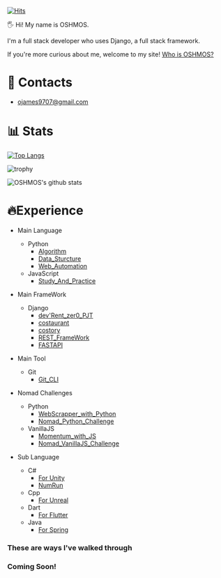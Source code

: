 [![Hits](https://hits.seeyoufarm.com/api/count/incr/badge.svg?url=https%3A%2F%2Fgithub.com%2FOSHMOS&count_bg=%2379C83D&title_bg=%23555555&icon=&icon_color=%23E7E7E7&title=hits&edge_flat=false)](https://hits.seeyoufarm.com)

🖐 Hi! My name is OSHMOS.

I'm a full stack developer who uses Django, a full stack framework.

If you're more curious about me, welcome to my site!
[Who is OSHMOS?](https://oshmos.github.io/)

# 📩 Contacts


- ojames9707@gmail.com

# 📊 Stats
[![Top Langs](https://github-readme-stats.vercel.app/api/top-langs/?username=OSHMOS)](https://github.com/anuraghazra/github-readme-stats)

![trophy](https://github-profile-trophy.vercel.app/?username=OSHMOS)

![OSHMOS's github stats](https://github-readme-stats.vercel.app/api?username=OSHMOS&show_icons=true)


# 🔥Experience

- Main Language
    - Python
        - [Algorithm](https://github.com/OSHMOS/Python)
        - [Data_Sturcture](https://github.com/OSHMOS/For_Coding_Test)
        - [Web_Automation](https://github.com/OSHMOS/web_automation)
    - JavaScript
        - [Study_And_Practice](https://github.com/OSHMOS/JavaScript_)

- Main FrameWork
    - Django
        - [dev'Rent_zer0_PJT](https://github.com/OSHMOS/devRent_zer0_PJT)
        - [costaurant](https://github.com/OSHMOS/Codeit_Django)
        - [costory](https://github.com/OSHMOS/Codeit_Django_2nd)
        - [REST_FrameWork](https://github.com/OSHMOS/Django_REST_framework)
        - [FASTAPI](https://github.com/OSHMOS/EXP_FAST_API)

- Main Tool
    - Git
        - [Git_CLI](https://github.com/OSHMOS/Math_Box)

- Nomad Challenges
    - Python
        - [WebScrapper_with_Python](https://github.com/OSHMOS/WebScrapper_with_Python)
        - [Nomad_Python_Challenge](https://github.com/OSHMOS/Nomad_Python_Challenge)
    - VanillaJS
        - [Momentum_with_JS](https://github.com/OSHMOS/Momentum_with_JS)
        - [Nomad_VanillaJS_Challenge](https://github.com/OSHMOS/Nomad_JS_Challenge)

- Sub Language
    - C#
        - [For Unity](https://github.com/OSHMOS/.NET)
        - [NumRun](https://github.com/OSHMOS/01_NumRun_with_no_func_by_oshmos)
    - Cpp
        - [For Unreal](https://github.com/OSHMOS/Cpp_)
    - Dart
        - [For Flutter](https://github.com/OSHMOS/Dart_)
    - Java
        - [For Spring](https://github.com/OSHMOS/JAVA_)


### These are ways I've walked through
### Coming Soon!
<!-- <img src ="https://encrypted-tbn0.gstatic.com/images?q=tbn:ANd9GcTc46MZEX4mKnOndJ3VJlE-l_vRPyWnu8Dh-Q&usqp=CAU" width="100%" height="62.5%"> -->

<!--
**OSHMOS/OSHMOS** is a ✨ _special_ ✨ repository because its `README.md` (this file) appears on your GitHub profile.

Here are some ideas to get you started:

- 🔭 I’m currently working on ...
- 🌱 I’m currently learning ...
- 👯 I’m looking to collaborate on ...
- 🤔 I’m looking for help with ...
- 💬 Ask me about ...
- 📫 How to reach me: ...
- 😄 Pronouns: ...
- ⚡ Fun fact: ...
-->
